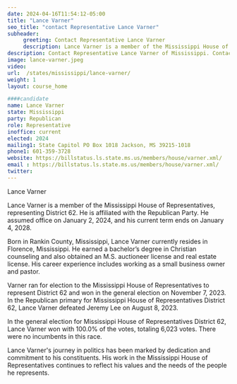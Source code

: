 ```yaml
---
date: 2024-04-16T11:54:12-05:00
title: "Lance Varner"
seo_title: "contact Representative Lance Varner"
subheader:
     greeting: Contact Representative Lance Varner
     description: Lance Varner is a member of the Mississippi House of Representatives, representing District 62. He is affiliated with the Republican Party. He assumed office on January 2, 2024, and his current term ends on January 4, 2028.
description: Contact Representative Lance Varner of Mississippi. Contact information for Lance Varner includes email address, phone number, and mailing address.
image: lance-varner.jpeg
video:
url:  /states/mississippi/lance-varner/
weight: 1
layout: course_home

####candidate
name: Lance Varner
state: Mississippi
party: Republican
role: Representative
inoffice: current
elected: 2024
mailing1: State Capitol PO Box 1018 Jackson, MS 39215-1018
phone1: 601-359-3728
website: https://billstatus.ls.state.ms.us/members/house/varner.xml/
email : https://billstatus.ls.state.ms.us/members/house/varner.xml/
twitter:
---
```


Lance Varner

Lance Varner is a member of the Mississippi House of Representatives, representing District 62. He is affiliated with the Republican Party. He assumed office on January 2, 2024, and his current term ends on January 4, 2028.

Born in Rankin County, Mississippi, Lance Varner currently resides in Florence, Mississippi. He earned a bachelor’s degree in Christian counseling and also obtained an M.S. auctioneer license and real estate license. His career experience includes working as a small business owner and pastor.

Varner ran for election to the Mississippi House of Representatives to represent District 62 and won in the general election on November 7, 2023. In the Republican primary for Mississippi House of Representatives District 62, Lance Varner defeated Jeremy Lee on August 8, 2023.

In the general election for Mississippi House of Representatives District 62, Lance Varner won with 100.0% of the votes, totaling 6,023 votes. There were no incumbents in this race.

Lance Varner's journey in politics has been marked by dedication and commitment to his constituents. His work in the Mississippi House of Representatives continues to reflect his values and the needs of the people he represents.

